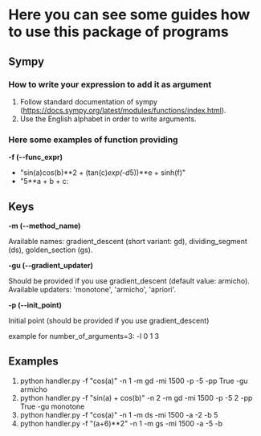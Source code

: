 # Here you can see some guides how to use this package of programs


## Sympy

### How to write your expression to add it as argument

1. Follow standard documentation of sympy (https://docs.sympy.org/latest/modules/functions/index.html).
2. Use the English alphabet in order to write arguments.


### Here some examples of function providing

**-f (--func_expr)**

- "sin(a)cos(b)**2 + (tan(c)*exp(-d*5))**e + sinh(f)"
- "5**a + b + c:

## Keys

**-m (--method_name)**

Available names: gradient_descent (short variant: gd), dividing_segment (ds), golden_section (gs).

**-gu (--gradient_updater)**

Should be provided if you use gradient_descent (default value: armicho).
Available updaters: 'monotone', 'armicho', 'apriori'.

**-p (--init_point)**

Initial point (should be provided if you use gradient_descent)

example for number_of_arguments=3: -l 0 1 3 


## Examples

1. python handler.py -f "cos(a)" -n 1 -m gd -mi 1500 -p -5 -pp True -gu armicho
2. python handler.py -f "sin(a) + cos(b)" -n 2 -m gd -mi 1500 -p -5 2 -pp True -gu monotone
3. python handler.py -f "cos(a)" -n 1 -m ds -mi 1500 -a -2 -b 5
4. python handler.py -f "(a+6)**2" -n 1 -m gs -mi 1500 -a -5 -b

